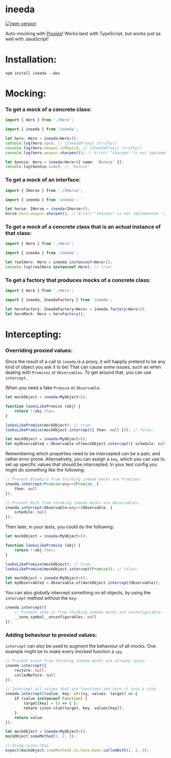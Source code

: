 # ineeda

[![npm version](https://img.shields.io/npm/v/ineeda.svg)](https://img.shields.io/npm/v/ineeda.svg)

Auto-mocking with [Proxies](https://developer.mozilla.org/en/docs/Web/JavaScript/Reference/Global_Objects/Proxy)! Works best with TypeScript, but works just as well with JavaScript!

# Installation:

```
npm install ineeda --dev
```

# Mocking:

### To get a mock of a concrete class:

```typescript
import { Hero } from './Hero';

import { ineeda } from 'ineeda';

let hero: Hero = ineeda<Hero>();
console.log(hero.age); // [IneedaProxy] (truthy!)
console.log(hero.weapon.isMagic); // [IneedaProxy] (truthy!)
console.log(hero.weapon.sharpen()); // Error('"sharpen" is not implemented.');

let bonnie: Hero = ineeda<Hero>({ name: 'Bonnie' });
console.log(bonnie.name); // 'Bonnie'
```

### To get a mock of an interface:

```typescript
import { IHorse } from './IHorse';

import { ineeda } from 'ineeda';

let horse: IHorse = ineeda<IHorse>();
horse.hero.weapon.sharpen(); // Error('"sharpen" is not implemented.');
```

### To get a mock of a concrete class that is an actual instance of that class:

```typescript
import { Hero } from './Hero';

import { ineeda } from 'ineeda';

let realHero: Hero = ineeda.instanceof<Hero>();
console.log(realHero instanceof Hero); // true;
```

### To get a factory that produces mocks of a concrete class:

```typescript
import { Hero } from './Hero';

import { ineeda, IneedaFactory } from 'ineeda';

let heroFactory: IneedaFactory<Hero> = ineeda.factory<Hero>();
let heroMock: Hero = heroFactory();
```

# Intercepting:

### Overriding proxied values:

Since the result of a call to `ineeda` is a proxy, it will happily pretend to be any kind of object you ask it to be! That can cause some issues, such as when dealing with `Promises` or `Observables`. To get around that, you can use `intercept`.

When you need a fake `Promise` or `Observable`:

```typescript
let mockObject = ineeda<MyObject>();

function looksLikePromise (obj) {
    return !!obj.then;
}

looksLikePromise(mockObject); // true;
looksLikePromise(mockObject.intercept({ then: null })); // false;

let mockObject = ineeda<MyObject>();
let myObservable$ = Observable.of(mockObject.intercept({ schedule: null }));
```

Remembering which properties need to be intercepted can be a pain, and rather error prone. Alternatively, you can assign a `key`, which you can use to set up specific values that should be intercepted. In your test config you might do something like the following:

```typescript
// Prevent Bluebird from thinking ineeda mocks are Promises:
ineeda.intercept<Promise<any>>(Promise, {
    then: null
});

// Prevent RxJS from thinking ineeda mocks are Observables:
ineeda.intercept<Observable<any>>(Observable, {
    schedule: null
});
```

Then later, in your tests, you could do the following:

```typescript
let mockObject = ineeda<MyObject>();

function looksLikePromise (obj) {
    return !!obj.then;
}

looksLikePromise(mockObject); // true;
looksLikePromise(mockObject.intercept(Promise)); // false;

let mockObject = ineeda<MyObject>();
let myObservable$ = Observable.of(mockObject.intercept(Observable));
```

You can also *globally* intercept something on all objects, by using the `intercept` method without the `key`:

```typeScript
ineeda.intercept({
    // Prevent zone.js from thinking ineeda mocks are unconfigurable:
    __zone_symbol__unconfigurables: null
});
```

### Adding behaviour to proxied values:

`intercept` can also be used to augment the behaviour of all mocks. One example might be to make every mocked function a `spy`.

```typescript
// Prevent sinon from thinking ineeda mocks are already spies:
ineeda.intercept({
    restore: null,
    calledBefore: null
});

// Intercept all values that are functions and turn it into a stub:
ineeda.intercept((value, key: string, values, target) => {
    if (value instanceof Function) {
        target[key] = () => { };
        return sinon.stub(target, key, values[key]);
    }
    return value;
});

let mockObject = ineeda<MyObject>();
mockObject.someMethod(1, 2, 3);

// Using sinon-chai:
expect(mockObject.someMethod).to.have.been.calledWith(1, 2, 3);
```
